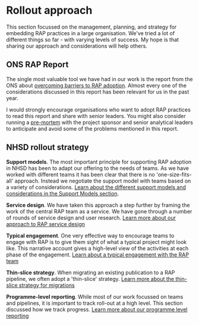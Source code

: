 # Rollout approach

This section focussed on the management, planning, and strategy for embedding RAP practices in a large organisation. We've tried a lot of different things so far - with varying levels of success. My hope is that sharing our approach and considerations will help others. 

## ONS RAP Report
The single most valuable tool we have had in our work is the report from the ONS about 
[overcoming barriers to RAP adoption](https://osr.statisticsauthority.gov.uk/publication/reproducible-analytical-pipelines-overcoming-barriers-to-adoption/). Almost every one of the considerations discussed in this report has been relevant for us in the past year. 

I would strongly encourage organisations who want to adopt RAP practices to read this report and share with senior leaders. You might also consider running a [pre-mortem](https://www.atlassian.com/team-playbook/plays/pre-mortem) with the project sponsor and senior analytical leaders to anticipate and avoid some of the problems mentioned in this report.

## NHSD rollout strategy

**Support models**. The most important principle for supporting RAP adoption in NHSD has been to adapt our offering to the needs of teams. As we have worked with different teams it has been clear that there is no 'one-size-fits-all' approach. Instead we negotiate the support model with teams based on a variety of considerations. [Learn about the different support models and considerations in the Support Models section](./support-models.md).

**Service design**. We have taken this approach a step further by framing the work of the central RAP team as a service. We have gone through a number of rounds of service design and user research. [Learn more about our approach to RAP service design](./service-design-and-user-research.md)

**Typical engagement**. One very effective way to encourage teams to engage with RAP is to give them sight of what a typical project might look like. This narrative account gives a high-level view of the activities at each phase of the engagement. [Learn about a typical engagement with the RAP team](./typical-engagement-flow.md)

**Thin-slice strategy**. When migrating an existing publication to a RAP pipeline, we often adopt a 'thin-slice' strategy. [Learn more about the thin-slice strategy for migrations](./thin-slice-strategy.md)

**Programme-level reporting**. While most of our work focussed on teams and pipelines, it is important to track roll-out at a high level. This section discussed how we track progress. [Learn more about our programme level reporting](./programme-level-reporting.md)